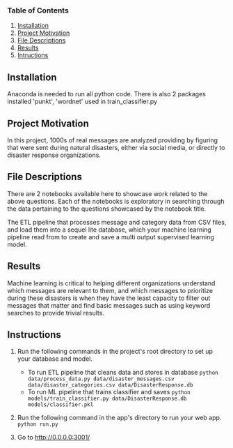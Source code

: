 
### Table of Contents

1. [Installation](#installation)
2. [Project Motivation](#motivation)
3. [File Descriptions](#files)
4. [Results](#results)
5. [Intructions](#licensing)

## Installation <a name="installation"></a>

Anaconda is needed to run all python code. There is also 2 packages installed 'punkt', 'wordnet' used in train_classifier.py

## Project Motivation<a name="motivation"></a>

In this project, 1000s of real messages are analyzed providing by figuring that were sent during natural disasters, either via social media, or directly to disaster response organizations.

## File Descriptions <a name="files"></a>

There are 2 notebooks available here to showcase work related to the above questions.  Each of the notebooks is exploratory in searching through the data pertaining to the questions showcased by the notebook title. 

The ETL pipeline that processes message and category data from CSV files, and load them into a sequel lite database, which your machine learning pipeline read from to create and save a multi output supervised learning model.

## Results<a name="results"></a>

Machine learning is critical to helping different organizations understand which messages are relevant to them, and which messages to prioritize during these disasters is when they have the least capacity to filter out messages that matter and find basic messages such as using keyword searches to provide trivial results.

## Instructions<a name="licensing"></a>

1. Run the following commands in the project's root directory to set up your database and model.

    - To run ETL pipeline that cleans data and stores in database
        `python data/process_data.py data/disaster_messages.csv data/disaster_categories.csv data/DisasterResponse.db`
    - To run ML pipeline that trains classifier and saves
        `python models/train_classifier.py data/DisasterResponse.db models/classifier.pkl`

2. Run the following command in the app's directory to run your web app.
    `python run.py`

3. Go to http://0.0.0.0:3001/

